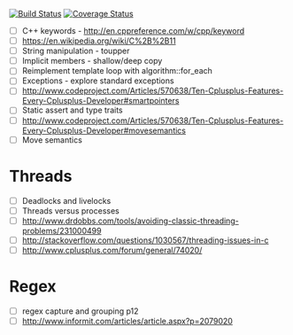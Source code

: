 [![Build
Status](https://travis-ci.org/deanturpin/cpp.svg?branch=master)](https://travis-ci.org/deanturpin/cpp)
[![Coverage Status](https://coveralls.io/repos/github/deanturpin/cpp/badge.svg?branch=)](https://coveralls.io/github/deanturpin/cpp?branch=)

- [ ] C++ keywords - http://en.cppreference.com/w/cpp/keyword
- [ ] https://en.wikipedia.org/wiki/C%2B%2B11
- [ ] String manipulation - toupper
- [ ] Implicit members - shallow/deep copy
- [ ] Reimplement template loop with algorithm::for_each
- [ ] Exceptions - explore standard exceptions
- [ ] http://www.codeproject.com/Articles/570638/Ten-Cplusplus-Features-Every-Cplusplus-Developer#smartpointers
- [ ] Static assert and type traits
- [ ] http://www.codeproject.com/Articles/570638/Ten-Cplusplus-Features-Every-Cplusplus-Developer#movesemantics
- [ ] Move semantics

# Threads
- [ ] Deadlocks and livelocks
- [ ] Threads versus processes
- [ ] http://www.drdobbs.com/tools/avoiding-classic-threading-problems/231000499
- [ ] http://stackoverflow.com/questions/1030567/threading-issues-in-c
- [ ] http://www.cplusplus.com/forum/general/74020/

# Regex
- [ ] regex capture and grouping p12
- [ ] http://www.informit.com/articles/article.aspx?p=2079020
